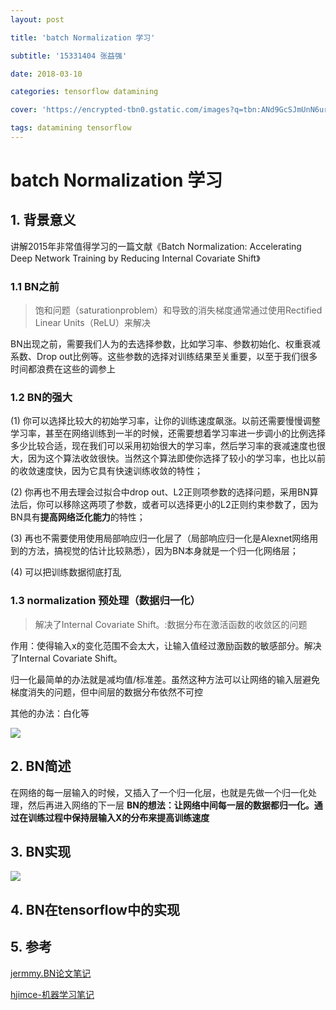 ```yaml
---
layout: post

title: 'batch Normalization 学习'

subtitle: '15331404 张益强'

date: 2018-03-10

categories: tensorflow datamining

cover: 'https://encrypted-tbn0.gstatic.com/images?q=tbn:ANd9GcSJmUnN6ur0wCWy1Nb_U_v4GN4CbryYxmmRA7G5QDMdeZSP0-v0'

tags: datamining tensorflow
---
```


# batch Normalization 学习

## 1. 背景意义
讲解2015年非常值得学习的一篇文献《Batch Normalization: Accelerating Deep Network Training by  Reducing Internal Covariate Shift》

### 1.1 BN之前
> 饱和问题（saturationproblem）和导致的消失梯度通常通过使用Rectified Linear Units（ReLU）来解决

BN出现之前，需要我们人为的去选择参数，比如学习率、参数初始化、权重衰减系数、Drop out比例等。这些参数的选择对训练结果至关重要，以至于我们很多时间都浪费在这些的调参上

### 1.2 BN的强大

(1) 你可以选择比较大的初始学习率，让你的训练速度飙涨。以前还需要慢慢调整学习率，甚至在网络训练到一半的时候，还需要想着学习率进一步调小的比例选择多少比较合适，现在我们可以采用初始很大的学习率，然后学习率的衰减速度也很大，因为这个算法收敛很快。当然这个算法即使你选择了较小的学习率，也比以前的收敛速度快，因为它具有快速训练收敛的特性；

(2) 你再也不用去理会过拟合中drop out、L2正则项参数的选择问题，采用BN算法后，你可以移除这两项了参数，或者可以选择更小的L2正则约束参数了，因为BN具有**提高网络泛化能力**的特性；

(3) 再也不需要使用使用局部响应归一化层了（局部响应归一化是Alexnet网络用到的方法，搞视觉的估计比较熟悉），因为BN本身就是一个归一化网络层；

(4) 可以把训练数据彻底打乱

### 1.3 normalization 预处理（数据归一化）

>  解决了Internal Covariate Shift。:数据分布在激活函数的收敛区的问题

作用：使得输入x的变化范围不会太大，让输入值经过激励函数的敏感部分。解决了Internal Covariate Shift。

归一化最简单的办法就是减均值/标准差。虽然这种方法可以让网络的输入层避免梯度消失的问题，但中间层的数据分布依然不可控

其他的办法：白化等

![](https://ws1.sinaimg.cn/large/c3af64f1gy1fqk0wl5fpxj20fv0kvq57.jpg)


## 2. BN简述

在网络的每一层输入的时候，又插入了一个归一化层，也就是先做一个归一化处理，然后再进入网络的下一层
**BN的想法：让网络中间每一层的数据都归一化。通过在训练过程中保持层输入X的分布来提高训练速度**

## 3. BN实现
![](https://ws1.sinaimg.cn/large/c3af64f1gy1fqi7pn737ij20d108jmyz.jpg)



## 4. BN在tensorflow中的实现


## 5. 参考
[jermmy.BN论文笔记](http://jermmy.xyz/2017/09/02/2017-9-2-paper-notes-batch-normalization/)


[hjimce-机器学习笔记](https://blog.csdn.net/hjimce/article/details/50866313)

